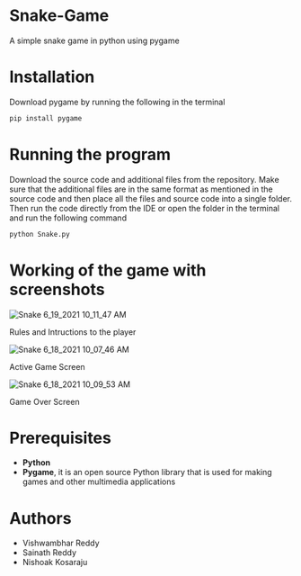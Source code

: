 # Snake-Game
A simple snake game in python using pygame

# Installation
Download pygame by running the following in the terminal
```bash
pip install pygame
```

# Running the program
Download the source code and additional files from the repository. Make sure that the additional files are in the same format as mentioned in the source code and then place all the files and source code into a single folder. Then run the code directly from the IDE or open the folder in the terminal and run the following command
```bash
python Snake.py
```

# Working of the game with screenshots
![Snake 6_19_2021 10_11_47 AM](https://user-images.githubusercontent.com/86068707/122631211-b81f1680-d0e7-11eb-82d1-2737226160c5.png)

Rules and Intructions to the player

![Snake 6_18_2021 10_07_46 AM](https://user-images.githubusercontent.com/86068707/122508603-d7527100-d01f-11eb-8cf9-2927aa005298.png)

Active Game Screen

![Snake 6_18_2021 10_09_53 AM](https://user-images.githubusercontent.com/86068707/122508702-049f1f00-d020-11eb-9e8a-bf8419e017dc.png)

Game Over Screen

# Prerequisites
* __Python__
* __Pygame__, it is an open source Python library that is used for making games and other multimedia applications

# Authors
* Vishwambhar Reddy
* Sainath Reddy
* Nishoak Kosaraju
